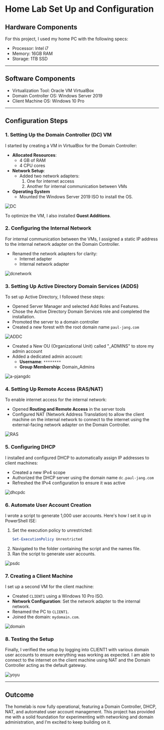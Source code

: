 # Home Lab Set Up and Configuration

## Hardware Components  
For this project, I used my home PC with the following specs:

- Processor: Intel i7
- Memory: 16GB RAM
- Storage: 1TB SSD

---

## Software Components  
- Virtualization Tool: Oracle VM VirtualBox
- Domain Controller OS: Windows Server 2019
- Client Machine OS: Windows 10 Pro

---

## Configuration Steps  

### 1. Setting Up the Domain Controller (DC) VM
I started by creating a VM in VirtualBox for the Domain Controller:
- **Allocated Resources**:  
  - 4 GB of RAM  
  - 4 CPU cores  
- **Network Setup**:  
  - Added two network adapters:  
    1. One for internet access  
    2. Another for internal communication between VMs  
- **Operating System**
    - Mounted the Windows Server 2019 ISO to install the OS.
 
![DC](https://github.com/user-attachments/assets/b7ccd5a1-734d-4334-b83f-8982fbab3861)

To optimize the VM, I also installed **Guest Additions**.


### 2. Configuring the Internal Network
For internal communication between the VMs, I assigned a static IP address to the internal network adapter on the Domain Controller.
  - Renamed the network adapters for clarity:  
    - Internet adapter  
    - Internal network adapter
      
![dcnetwork](https://github.com/user-attachments/assets/555b3f05-d04a-4bdd-8f43-9b2631641b1d)


### 3. Setting Up Active Directory Domain Services (ADDS)
To set up Active Directory, I followed these steps:
- Opened Server Manager and selected Add Roles and Features.
- Chose the Active Directory Domain Services role and completed the installation.
- Promoted the server to a domain controller
- Created a new forest with the root domain name `paul-jang.com`

![ADDC](https://github.com/user-attachments/assets/eb34552b-19be-4cb1-bb71-03c520da339a)
- Created a New OU (Organizational Unit) called "_ADMINS" to store my admin account 
- Added a dedicated admin account:  
  - **Username**: `********`  
  - **Group Membership**: Domain_Admins
    


![a-pjangdc](https://github.com/user-attachments/assets/70856924-ec3e-48b4-b899-f624dec6e6ce)


### 4. Setting Up Remote Access (RAS/NAT)
To enable internet access for the internal network:
- Opened **Routing and Remote Access** in the server tools
- Configured NAT (Network Address Translation) to allow the client machine on the internal network to connect to the internet using the external-facing network adapter on the Domain Controller.

![RAS](https://github.com/user-attachments/assets/97fbcc82-4026-4d92-ad1a-b1f2bfe55e51)

### 5. Configuring DHCP
I installed and configured DHCP to automatically assign IP addresses to client machines:
- Created a new IPv4 scope
- Authorized the DHCP server using the domain name `dc.paul-jang.com`
- Refreshed the IPv4 configuration to ensure it was active
  
![dhcpdc](https://github.com/user-attachments/assets/f29f1a79-81a7-4e25-8edc-9bf418d1f65d)


### 6. Automate User Account Creation  
I wrote a script to generate 1,000 user accounts. Here's how I set it up in PowerShell ISE:
  1. Set the execution policy to unrestricted:  
     ```powershell
     Set-ExecutionPolicy Unrestricted
     ```  
  2. Navigated to the folder containing the script and the names file.  
  3. Ran the script to generate user accounts.  

![psdc](https://github.com/user-attachments/assets/ef81b0a3-42aa-42f3-8ce0-51e42935b6ca)

### 7. Creating a Client Machine
I set up a second VM for the client machine:
- Created `CLIENT1` using a Windows 10 Pro ISO.  
- **Network Configuration**: Set the network adapter to the internal network.  
- Renamed the PC to `CLIENT1`.  
- Joined the domain: `mydomain.com`.
  
![domain](https://github.com/user-attachments/assets/73b218d3-d0a6-46e2-b321-0e404c476be2)


### 8. Testing the Setup 
Finally, I verified the setup by logging into CLIENT1 with various domain user accounts to ensure everything was working as expected.
I am able to connect to the internet on the client machine using NAT and the Domain Controller acting as the default gateway.

![yoyu](https://github.com/user-attachments/assets/dbc1fd88-4803-425c-a6d5-84469d65b037)

---

## Outcome  
The homelab is now fully operational, featuring a Domain Controller, DHCP, NAT, and automated user account management. This project has provided me with a solid foundation for experimenting with networking and domain administration, and I’m excited to keep building on it.
